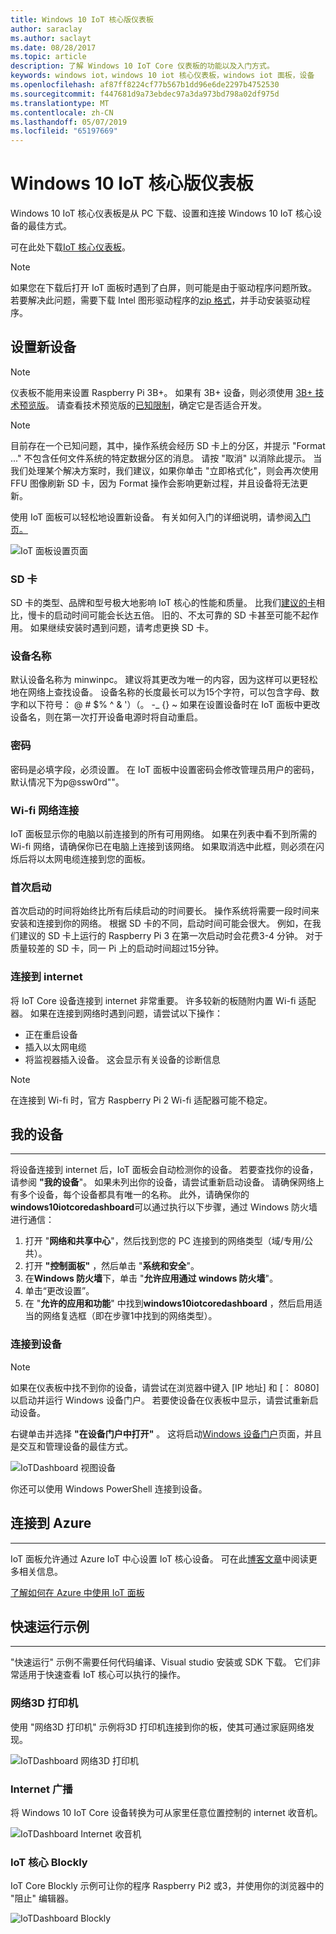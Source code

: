 ```yaml
---
title: Windows 10 IoT 核心版仪表板
author: saraclay
ms.author: saclayt
ms.date: 08/28/2017
ms.topic: article
description: 了解 Windows 10 IoT Core 仪表板的功能以及入门方式。
keywords: windows iot，windows 10 iot 核心仪表板，windows iot 面板，设备
ms.openlocfilehash: af87ff8224cf77b567b1dd96e6de2297b4752530
ms.sourcegitcommit: f447681d9a73ebdec97a3da973bd798a02df975d
ms.translationtype: MT
ms.contentlocale: zh-CN
ms.lasthandoff: 05/07/2019
ms.locfileid: "65197669"
---
```

# <a name="windows-10-iot-core-dashboard"></a>Windows 10 IoT 核心版仪表板

Windows 10 IoT 核心仪表板是从 PC 下载、设置和连接 Windows 10 IoT 核心设备的最佳方式。

可在此处下载[IoT 核心仪表板](http://go.microsoft.com/fwlink/?LinkID=708576)。

> [!NOTE]
> 如果您在下载后打开 IoT 面板时遇到了白屏，则可能是由于驱动程序问题所致。 若要解决此问题，需要下载 Intel 图形驱动程序的[zip 格式](https://downloadmirror.intel.com/27894/a08/win64_24.20.100.6229.zip)，并手动安装驱动程序。 

## <a name="set-up-a-new-device"></a>设置新设备

> [!NOTE]
> 仪表板不能用来设置 Raspberry Pi 3B+。 如果有 3B+ 设备，则必须使用 [3B+ 技术预览版](https://www.microsoft.com/en-us/software-download/windowsiot)。 请查看技术预览版的[已知限制](https://docs.microsoft.com/en-us/windows/iot-core/troubleshooting)，确定它是否适合开发。

> [!NOTE]
> 目前存在一个已知问题，其中，操作系统会经历 SD 卡上的分区，并提示 "Format ..." 不包含任何文件系统的特定数据分区的消息。 请按 "取消" 以消除此提示。 当我们处理某个解决方案时，我们建议，如果你单击 "立即格式化"，则会再次使用 FFU 图像刷新 SD 卡，因为 Format 操作会影响更新过程，并且设备将无法更新。


使用 IoT 面板可以轻松地设置新设备。 有关如何入门的详细说明，请参阅[入门页。](https://docs.microsoft.com/en-us/windows/iot-core/getstarted)

![IoT 面板设置页面](../media/IoTDashboard/IoTDashboard_SetupPage.PNG)

### <a name="sd-card"></a>SD 卡
SD 卡的类型、品牌和型号极大地影响 IoT 核心的性能和质量。
比我们[建议的卡](../learn-about-hardware/hardwarecompatlist.md)相比，慢卡的启动时间可能会长达五倍。
旧的、不太可靠的 SD 卡甚至可能不起作用。 如果继续安装时遇到问题，请考虑更换 SD 卡。

### <a name="device-name"></a>设备名称
默认设备名称为 minwinpc。 建议将其更改为唯一的内容，因为这样可以更轻松地在网络上查找设备。 设备名称的长度最长可以为15个字符，可以包含字母、数字和以下符号： @ # $% ^ & '）（。 -_ {} ~ 如果在设置设备时在 IoT 面板中更改设备名，则在第一次打开设备电源时将自动重启。

### <a name="password"></a>密码
密码是必填字段，必须设置。 在 IoT 面板中设置密码会修改管理员用户的密码，默认情况下为p@ssw0rd""。

### <a name="wi-fi-network-connection"></a>Wi-fi 网络连接
IoT 面板显示你的电脑以前连接到的所有可用网络。 如果在列表中看不到所需的 Wi-fi 网络，请确保你已在电脑上连接到该网络。
如果取消选中此框，则必须在闪烁后将以太网电缆连接到您的面板。

### <a name="first-boot"></a>首次启动
首次启动的时间将始终比所有后续启动的时间要长。 操作系统将需要一段时间来安装和连接到你的网络。
根据 SD 卡的不同，启动时间可能会很大。 例如，在我们建议的 SD 卡上运行的 Raspberry Pi 3 在第一次启动时会花费3-4 分钟。 对于质量较差的 SD 卡，同一 Pi 上的启动时间超过15分钟。

### <a name="connecting-to-the-internet"></a>连接到 internet
将 IoT Core 设备连接到 internet 非常重要。 许多较新的板随附内置 Wi-fi 适配器。 如果在连接到网络时遇到问题，请尝试以下操作：

* 正在重启设备
* 插入以太网电缆
* 将监视器插入设备。 这会显示有关设备的诊断信息

> [!NOTE]
> 在连接到 Wi-fi 时，官方 Raspberry Pi 2 Wi-fi 适配器可能不稳定。


## <a name="my-devices"></a>我的设备
___
将设备连接到 internet 后，IoT 面板会自动检测你的设备。
若要查找你的设备，请参阅 **"我的设备**"。 如果未列出你的设备，请尝试重新启动设备。 请确保网络上有多个设备，每个设备都具有唯一的名称。 此外，请确保你的**windows10iotcoredashboard**可以通过执行以下步骤，通过 Windows 防火墙进行通信：

1. 打开 "**网络和共享中心**"，然后找到您的 PC 连接到的网络类型（域/专用/公共）。
2. 打开 **"控制面板"** ，然后单击 "**系统和安全**"。
3. 在**Windows 防火墙**下，单击 "**允许应用通过 windows 防火墙**"。
4. 单击“更改设置”。
5. 在 "**允许的应用和功能**" 中找到**windows10iotcoredashboard** ，然后启用适当的网络复选框（即在步骤1中找到的网络类型）。


### <a name="connect-to-your-device"></a>连接到设备

> [!NOTE]
> 如果在仪表板中找不到你的设备，请尝试在浏览器中键入 [IP 地址] 和 [： 8080] 以启动并运行 Windows 设备门户。 若要使设备在仪表板中显示，请尝试重新启动设备。


右键单击并选择 **"在设备门户中打开"** 。 这将启动[Windows 设备门户](../manage-your-device/DevicePortal.md)页面，并且是交互和管理设备的最佳方式。

![IoTDashboard 视图设备](../media/IoTDashboard/IoTDashboard_RightClickMenu.PNG)

你还可以使用 Windows PowerShell 连接到设备。

## <a name="connect-to-azure"></a>连接到 Azure
___
IoT 面板允许通过 Azure IoT 中心设置 IoT 核心设备。 可在此[博客文章](https://blogs.windows.com/buildingapps/2016/07/20/building-secure-apps-for-windows-iot-core)中阅读更多相关信息。

[了解如何在 Azure 中使用 IoT 面板](https://docs.microsoft.com/windows/iot-core/connect-to-cloud/connectdevicetocloud)

## <a name="quick-run-samples"></a>快速运行示例
___

"快速运行" 示例不需要任何代码编译、Visual studio 安装或 SDK 下载。 它们非常适用于快速查看 IoT 核心可以执行的操作。

### <a name="network-3d-printer"></a>网络3D 打印机
使用 "网络3D 打印机" 示例将3D 打印机连接到你的板，使其可通过家庭网络发现。 

![IoTDashboard 网络3D 打印机](../media/IoTDashboard/IoTDashboard_3DPrinter.PNG)

### <a name="internet-radio"></a>Internet 广播
将 Windows 10 IoT Core 设备转换为可从家里任意位置控制的 internet 收音机。

![IoTDashboard Internet 收音机](../media/IoTDashboard/IoTDashboard_InternetRadio.PNG)

### <a name="iot-core-blockly"></a>IoT 核心 Blockly
IoT Core Blockly 示例可让你的程序 Raspberry Pi2 或3，并使用你的浏览器中的 "阻止" 编辑器。

![IoTDashboard Blockly](../media/IoTDashboard/IoTDashboard_Blockly.PNG)
